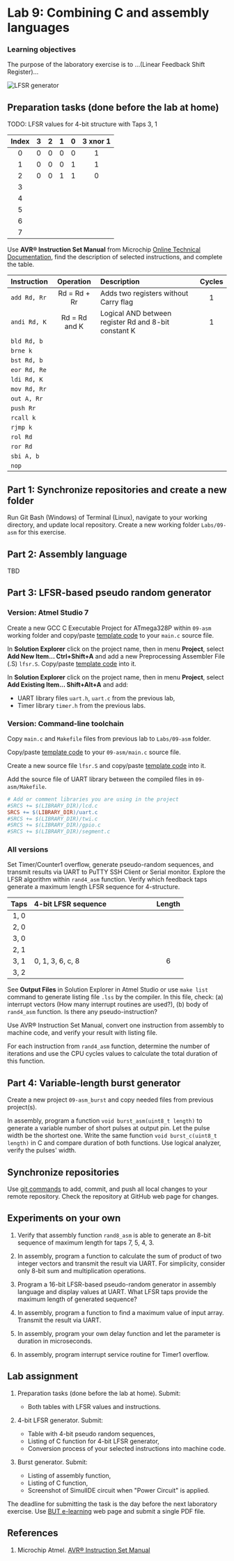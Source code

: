 # Lab 9: Combining C and assembly languages

### Learning objectives

The purpose of the laboratory exercise is to ...(Linear Feedback Shift Register)...

![LFSR generator](Images/arduino_uno_lfsr.jpg)


## Preparation tasks (done before the lab at home)

TODO: LFSR values for 4-bit structure with Taps 3, 1

   | **Index** | **3** | **2** | **1** | **0** | **3 xnor 1** |
   | :-: | :-: | :-: | :-: | :-: | :-: |
   | 0 | 0 | 0 | 0 | 0 | 1 |
   | 1 | 0 | 0 | 0 | 1 | 1 |
   | 2 | 0 | 0 | 1 | 1 | 0 |
   | 3 |  |  |  |  |  |
   | 4 |  |  |  |  |  |
   | 5 |  |  |  |  |  |
   | 6 |  |  |  |  |  |
   | 7 |  |  |  |  |  |

Use **AVR® Instruction Set Manual** from Microchip [Online Technical Documentation](https://onlinedocs.microchip.com/), find the description of selected instructions, and complete the table.

   | **Instruction** | **Operation** | **Description** | **Cycles** |
   | :-- | :-: | :-- | :-: |
   | `add Rd, Rr` | Rd = Rd + Rr | Adds two registers without Carry flag | 1 |
   | `andi Rd, K` | Rd = Rd and K | Logical AND between register Rd and 8-bit constant K | 1 |
   | `bld Rd, b` |  |  |  |
   | `brne k` |  |  |  |
   | `bst Rd, b` |  |  |  |
   | `eor Rd, Re` |  |  |  |
   | `ldi Rd, K` |  |  |  |
   | `mov Rd, Rr` |  |  |  |
   | `out A, Rr` |  |  |  |
   | `push Rr` |  |  |  |
   | `rcall k` |  |  |  |
   | `rjmp k` |  |  |  |
   | `rol Rd` |  |  |  |
   | `ror Rd` |  |  |  |
   | `sbi A, b` |  |  |  |
   | `nop` |  |  |  |


## Part 1: Synchronize repositories and create a new folder

Run Git Bash (Windows) of Terminal (Linux), navigate to your working directory, and update local repository. Create a new working folder `Labs/09-asm` for this exercise.


## Part 2: Assembly language

TBD


## Part 3: LFSR-based pseudo random generator

### Version: Atmel Studio 7

Create a new GCC C Executable Project for ATmega328P within `09-asm` working folder and copy/paste [template code](main.c) to your `main.c` source file.

In **Solution Explorer** click on the project name, then in menu **Project**, select **Add New Item... Ctrl+Shift+A** and add a new Preprocessing Assembler File (.S) `lfsr.S`. Copy/paste [template code](lfsr.S) into it.

In **Solution Explorer** click on the project name, then in menu **Project**, select **Add Existing Item... Shift+Alt+A** and add:
   * UART library files `uart.h`, `uart.c` from the previous lab,
   * Timer library `timer.h` from the previous labs.


### Version: Command-line toolchain

Copy `main.c` and `Makefile` files from previous lab to `Labs/09-asm` folder.

Copy/paste [template code](main.c) to your `09-asm/main.c` source file.

Create a new source file `lfsr.S` and copy/paste [template code](lfsr.S) into it.

Add the source file of UART library between the compiled files in `09-asm/Makefile`.

```Makefile
# Add or comment libraries you are using in the project
#SRCS += $(LIBRARY_DIR)/lcd.c
SRCS += $(LIBRARY_DIR)/uart.c
#SRCS += $(LIBRARY_DIR)/twi.c
#SRCS += $(LIBRARY_DIR)/gpio.c
#SRCS += $(LIBRARY_DIR)/segment.c
```


### All versions

Set Timer/Counter1 overflow, generate pseudo-random sequences, and transmit results via UART to PuTTY SSH Client or Serial monitor. Explore the LFSR algorithm within `rand4_asm` function. Verify which feedback taps generate a maximum length LFSR sequence for 4-structure.

   | **Taps** | **4-bit LFSR sequence**&nbsp;&nbsp;&nbsp;&nbsp;&nbsp;&nbsp;&nbsp;&nbsp;&nbsp;&nbsp;&nbsp;&nbsp;&nbsp;&nbsp;&nbsp;&nbsp;&nbsp;&nbsp;&nbsp;&nbsp;&nbsp;&nbsp;&nbsp; | **Length** |
   | :-: | :-- | :-: |
   | 1, 0 |  |  |
   | 2, 0 |  |  |
   | 3, 0 |  |  |
   | 2, 1 |  |  |
   | 3, 1 | 0, 1, 3, 6, c, 8 | 6 |
   | 3, 2 |  |  |

See **Output Files** in Solution Explorer in Atmel Studio or use `make list` command to generate listing file `.lss` by the compiler. In this file, check: (a) interrupt vectors (How many interrupt routines are used?), (b) body of `rand4_asm` function. Is there any pseudo-instruction?

Use AVR® Instruction Set Manual, convert one instruction from assembly to machine code, and verify your result with listing file.

For each instruction from `rand4_asm` function, determine the number of iterations and use the CPU cycles values to calculate the total duration of this function.


## Part 4: Variable-length burst generator

Create a new project `09-asm_burst` and copy needed files from previous project(s).

In assembly, program a function `void burst_asm(uint8_t length)` to generate a variable number of short pulses at output pin. Let the pulse width be the shortest one. Write the same function `void burst_c(uint8_t length)` in C and compare duration of both functions. Use logical analyzer, verify the pulses' width.


## Synchronize repositories

Use [git commands](https://github.com/tomas-fryza/Digital-electronics-2/wiki/Git-useful-commands) to add, commit, and push all local changes to your remote repository. Check the repository at GitHub web page for changes.


## Experiments on your own

1. Verify that assembly function `rand8_asm` is able to generate an 8-bit sequence of maximum length for taps 7, 5, 4, 3.

2. In assembly, program a function to calculate the sum of product of two integer vectors and transmit the result via UART. For simplicity, consider only 8-bit sum and multiplication operations.

3. Program a 16-bit LFSR-based pseudo-random generator in assembly language and display values at UART. What LFSR taps provide the maximum length of generated sequence? 

4. In assembly, program a function to find a maximum value of input array. Transmit the result via UART.

5. In assembly, program your own delay function and let the parameter is duration in microseconds.

6. In assembly, program interrupt service routine for Timer1 overflow.


## Lab assignment

1. Preparation tasks (done before the lab at home). Submit:
   * Both tables with LFSR values and instructions.

2. 4-bit LFSR generator. Submit:
   * Table with 4-bit pseudo random sequences,
   * Listing of C function for 4-bit LFSR generator,
   * Conversion process of your selected instructions into machine code.

3. Burst generator. Submit:
   * Listing of assembly function,
   * Listing of C function,
   * Screenshot of SimulIDE circuit when "Power Circuit" is applied.

The deadline for submitting the task is the day before the next laboratory exercise. Use [BUT e-learning](https://moodle.vutbr.cz/) web page and submit a single PDF file.


## References

1. Microchip Atmel. [AVR® Instruction Set Manual](https://onlinedocs.microchip.com/)
